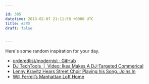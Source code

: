 ```yaml
---

id: 385
datetime: 2013-02-07 21:11:58 +0000 UTC
title: #385
draft: false


---
```


Here's some random inspiration for your day. 

 
 * [orderedlist/modernist · GitHub](https://github.com/orderedlist/modernist)
 * [DJ TechTools  |  Video: Ikea Makes A DJ-Targeted Commerical](http://www.djtechtools.com/2013/02/06/video-ikea-makes-a-dj-targeted-commerical/)
 * [Lenny Kravitz Hears Street Choir Playing his Song, Joins In](http://laughingsquid.com/lenny-kravitz-hears-street-choir-playing-his-song-joins-in/?fb_source=pubv1)
 * [Will Ferrell’s Manhattan Loft Home](http://laughingsquid.com/will-ferrells-manhattan-loft-home/?fb_source=pubv1)


